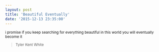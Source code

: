 ```yaml
---
layout: post
title: 'Beautiful Eventually'
date: '2015-12-13 23:35:00'
---
```


<small>
i promise  
if you keep  
searching  
for everything  
beautiful  
in this world  
you will  
eventually  
become it  

>Tyler Kent White  
</small>
